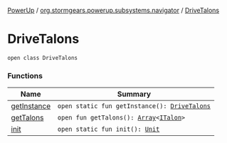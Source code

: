 [PowerUp](../../index.md) / [org.stormgears.powerup.subsystems.navigator](../index.md) / [DriveTalons](./index.md)

# DriveTalons

`open class DriveTalons`

### Functions

| Name | Summary |
|---|---|
| [getInstance](get-instance.md) | `open static fun getInstance(): `[`DriveTalons`](./index.md) |
| [getTalons](get-talons.md) | `open fun getTalons(): `[`Array`](https://kotlinlang.org/api/latest/jvm/stdlib/kotlin/-array/index.html)`<`[`ITalon`](../../org.stormgears.utils.decoupling/-i-talon/index.md)`>` |
| [init](init.md) | `open static fun init(): `[`Unit`](https://kotlinlang.org/api/latest/jvm/stdlib/kotlin/-unit/index.html) |
